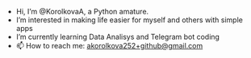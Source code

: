 - Hi, I’m @KorolkovaA, a Python amature. 
- I’m interested in making life easier for myself and others with simple apps
- I’m currently learning Data Analisys and Telegram bot coding
- 📫 How to reach me: akorolkova252+github@gmail.com

<!---
KorolkovaA/KorolkovaA is a ✨ special ✨ repository because its `README.md` (this file) appears on your GitHub profile.
You can click the Preview link to take a look at your changes.
--->
